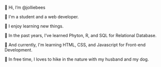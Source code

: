 👋  Hi, I’m @jolliebees

🌺 I'm a student and a web developer.

🌺 I enjoy learning new things.

🌺 In the past years, I've learned Phyton, R, and SQL for Relational Database.

🌺 And currently, I'm  learning HTML, CSS, and Javascript for Front-end Development.

🌿 In free time, I loves to hike in the nature with my husband and my dog.
 

<!---
jolliebees/jolliebees is a ✨ special ✨ repository because its `README.md` (this file) appears on your GitHub profile.
You can click the Preview link to take a look at your changes.
--->
